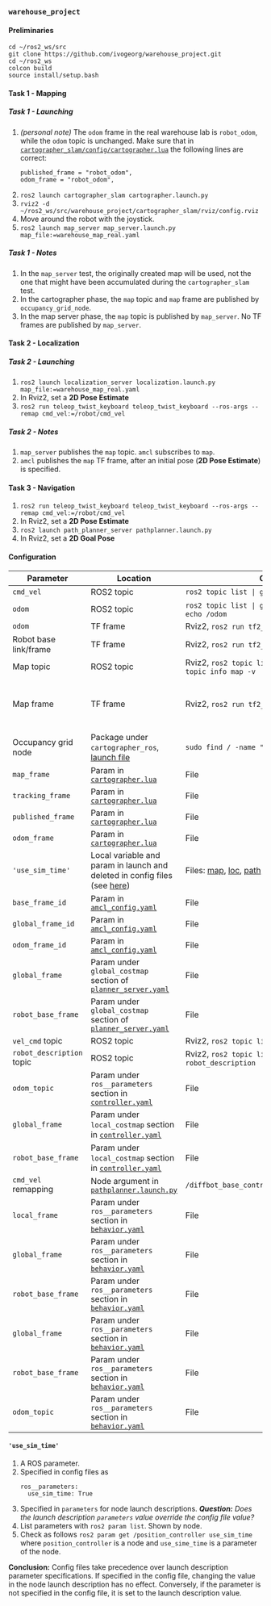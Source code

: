 ### `warehouse_project`

#### Preliminaries

```
cd ~/ros2_ws/src
git clone https://github.com/ivogeorg/warehouse_project.git
cd ~/ros2_ws
colcon build
source install/setup.bash
```  

#### Task 1 - Mapping

##### _Task 1 - Launching_

1. _(personal note)_ The `odom` frame in the real warehouse lab is `robot_odom`, while the `odom` topic is unchanged. Make sure that in [`cartographer_slam/config/cartographer.lua`](cartographer_slam/config/cartographer.lua) the following lines are correct:
   ```
   published_frame = "robot_odom",
   odom_frame = "robot_odom",
   ```
2. `ros2 launch cartographer_slam cartographer.launch.py`
3. `rviz2 -d ~/ros2_ws/src/warehouse_project/cartographer_slam/rviz/config.rviz`
4. Move around the robot with the joystick.
5. `ros2 launch map_server map_server.launch.py map_file:=warehouse_map_real.yaml`

##### _Task 1 - Notes_

1. In the `map_server` test, the originally created map will be used, not the one that might have been accumulated during the `cartographer_slam` test.
2. In the cartographer phase, the `map` topic and `map` frame are published by `occupancy_grid_node`.
3. In the map server phase, the `map` topic is published by `map_server`. No TF frames are published by `map_server`.

#### Task 2 - Localization

##### _Task 2 - Launching_

1. `ros2 launch localization_server localization.launch.py map_file:=warehouse_map_real.yaml`
2. In Rviz2, set a **2D Pose Estimate**
3. `ros2 run teleop_twist_keyboard teleop_twist_keyboard --ros-args --remap cmd_vel:=/robot/cmd_vel`

##### _Task 2 - Notes_

1. `map_server` publishes the `map` topic. `amcl` subscribes to `map`.
2. `amcl` publishes the `map` TF frame, after an initial pose (**2D Pose Estimate**) is specified.

#### Task 3 - Navigation

1. `ros2 run teleop_twist_keyboard teleop_twist_keyboard --ros-args --remap cmd_vel:=/robot/cmd_vel`
2. In Rviz2, set a **2D Pose Estimate**
3. `ros2 launch path_planner_server pathplanner.launch.py`
4. In Rviz2, set a **2D Goal Pose**

#### Configuration

| Parameter | Location | Check | Simulator | Real robot | Documentation | Notes |
| --- | --- | --- | --- | --- | --- | --- |
| `cmd_vel` | ROS2 topic | `ros2 topic list \| grep cmd_vel` | `/diffbot_base_controller/cmd_vel_unstamped` | | |
| `odom` | ROS2 topic | `ros2 topic list \| grep odom`, `ros2 topic echo /odom` | `odom` | `odom` | | |
| `odom` | TF frame | Rviz2, `ros2 run tf2_tools view_frames` | `odom` | `robot_odom` | | |
| Robot base link/frame | TF frame | Rviz2, `ros2 run tf2_tools view_frames` | `robot_base_footprint` | `robot_base_footprint` | | |
| Map topic | ROS2 topic | Rviz2, `ros2 topic list \| grep map`, `ros2 topic info map -v` | `map` (`cartographer_occupancy_grid_node`) | | | |
| Map frame | TF frame | Rviz2, `ros2 run tf2_tools view_frames` | `map` (`cartographer_occupancy_grid_node`) | | | Assuming the publisher of the `map` topic |
| Occupancy grid node | Package under `cartographer_ros`, [launch file](cartographer_slam/launch/cartographer.launch.py) | `sudo find / -name "cartographer_ros"` | `cartographer_occupancy_grid_node` | | | |
| `map_frame` | Param in [`cartographer.lua`](cartographer_slam/config/cartographer.lua) | File | `"map"` | `"map"` | | |
| `tracking_frame` | Param in [`cartographer.lua`](cartographer_slam/config/cartographer.lua) | File | `"robot_base_footprint"` | `"robot_base_footprint"` | | |
| `published_frame` | Param in [`cartographer.lua`](cartographer_slam/config/cartographer.lua) | File | `"odom"` | `"robot_odom"` | | |
| `odom_frame` | Param in [`cartographer.lua`](cartographer_slam/config/cartographer.lua) | File | `"odom"` | `"robot_odom"` | | |
| `'use_sim_time'` | Local variable and param in launch and deleted in config files (see [here](#use_sim_time)) | Files: [map](map_server/launch/map_server.launch.py), [loc](localization_server/launch/localization.launch.py), [path](path_planner_server/launch/pathplanner.launch.py) | `True` | `False` | | |
| `base_frame_id` | Param in [`amcl_config.yaml`](localization_server/config/amcl_config.yaml) | File | `"robot_base_footprint"` |`"robot_base_footprint"` | | | 
| `global_frame_id` | Param in [`amcl_config.yaml`](localization_server/config/amcl_config.yaml) | File | `"map"` | `"map"` | | | 
| `odom_frame_id` | Param in [`amcl_config.yaml`](localization_server/config/amcl_config.yaml) | File | `"odom"` | `"robot_odom"` | |
| `global_frame` | Param under `global_costmap` section of [`planner_server.yaml`](path_planner_server/config/planner_server.yaml) | File | `map` | `map` | |
| `robot_base_frame` | Param under `global_costmap` section of [`planner_server.yaml`](path_planner_server/config/planner_server.yaml) | File | `robot_base_footprint` | `robot_base_footprint` | | 
| `vel_cmd` topic | ROS2 topic | Rviz2, `ros2 topic list \| grep cmd_vel` | `/diffbot_base_controller/cmd_vel_unstamped` | `cmd_vel` | | |
| `robot_description` topic | ROS2 topic | Rviz2, `ros2 topic list \| grep robot_description` | `/rb1_robot/robot_description` | | |
| `odom_topic` | Param under `ros__parameters` section in [`controller.yaml`](path_planner_server/config/controller.yaml) | File | `"odom"` | `"odom"` | | |
| `global_frame` | Param under `local_costmap` section in [`controller.yaml`](path_planner_server/config/controller.yaml) | File | `map` | `map` | | |
| `robot_base_frame` | Param under `local_costmap` section in [`controller.yaml`](path_planner_server/config/controller.yaml) | File | `robot_base_footprint` | `robot_base_footprint` | | |
| `cmd_vel` remapping | Node argument in [`pathplanner.launch.py`](path_planner_server/launch/pathplanner.launch.py) | `/diffbot_base_controller/cmd_vel_unstamped` | **None** | | |
| `local_frame` | Param under `ros__parameters` section in [`behavior.yaml`](path_planner_server/config/behavior.yaml) | File | `odom` | `robot_odom` | | |
| `global_frame` | Param under `ros__parameters` section in [`behavior.yaml`](path_planner_server/config/behavior.yaml) | File | `map` | `map` | | |
| `robot_base_frame` | Param under `ros__parameters` section in [`behavior.yaml`](path_planner_server/config/behavior.yaml) | File | `robot_base_footprint` | `robot_base_footprint` | | |
| `global_frame` | Param under `ros__parameters` section in [`behavior.yaml`](path_planner_server/config/behavior.yaml) | File | `map` | `map` | | |
| `robot_base_frame` | Param under `ros__parameters` section in [`behavior.yaml`](path_planner_server/config/behavior.yaml) | File | `robot_base_footprint` | `robot_base_footprint` | | |
| `odom_topic` | Param under `ros__parameters` section in [`behavior.yaml`](path_planner_server/config/behavior.yaml) | File | `/odom` | `/odom` | | |




#### `'use_sim_time'`

1. A ROS parameter.
2. Specified in config files as
   ```
   ros__parameters:
     use_sim_time: True
   ```
3. Specified in `parameters` for node launch descriptions. _**Question:** Does the launch description `parameters` value override the config file value?_
4. List parameters with `ros2 param list`. Shown by node.
5. Check as follows `ros2 param get /position_controller use_sim_time` where `position_controller` is a node and `use_sime_time` is a parameter of the node.  

**Conclusion:** Config files take precedence over launch description parameter specifications. If specified in the config file, changing the value in the node launch description has no effect. Conversely, if the parameter is not specified in the config file, it is set to the launch description value.
